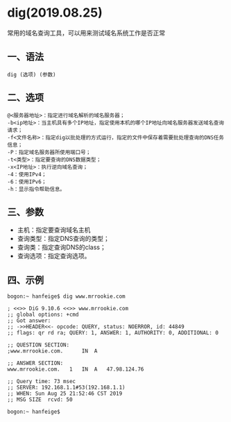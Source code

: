 # dig(2019.08.25)

常用的域名查询工具，可以用来测试域名系统工作是否正常

## 一、语法

`dig (选项) (参数)`

## 二、选项

```
@<服务器地址>：指定进行域名解析的域名服务器；
-b<ip地址>：当主机具有多个IP地址，指定使用本机的哪个IP地址向域名服务器发送域名查询请求；
-f<文件名称>：指定dig以批处理的方式运行，指定的文件中保存着需要批处理查询的DNS任务信息；
-P：指定域名服务器所使用端口号；
-t<类型>：指定要查询的DNS数据类型；
-x<IP地址>：执行逆向域名查询；
-4：使用IPv4；
-6：使用IPv6；
-h：显示指令帮助信息。
```

## 三、参数

- 主机：指定要查询域名主机
- 查询类型：指定DNS查询的类型；
- 查询类：指定查询DNS的class；
- 查询选项：指定查询选项。

## 四、示例

```
bogon:~ hanfeige$ dig www.mrrookie.com

; <<>> DiG 9.10.6 <<>> www.mrrookie.com
;; global options: +cmd
;; Got answer:
;; ->>HEADER<<- opcode: QUERY, status: NOERROR, id: 44849
;; flags: qr rd ra; QUERY: 1, ANSWER: 1, AUTHORITY: 0, ADDITIONAL: 0

;; QUESTION SECTION:
;www.mrrookie.com.		IN	A

;; ANSWER SECTION:
www.mrrookie.com.	1	IN	A	47.98.124.76

;; Query time: 73 msec
;; SERVER: 192.168.1.1#53(192.168.1.1)
;; WHEN: Sun Aug 25 21:52:46 CST 2019
;; MSG SIZE  rcvd: 50

bogon:~ hanfeige$
```
